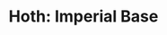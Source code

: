 ---
mission_id: imphoth
editorsChoice:
title: "Hoth: Imperial Base"
authors: 
    - "Benjamin J Hike"
date:
filename: "imphoth.zip"
description: "For some time now, we have been tracking Smuggler AND Imperial craft going in and out of the recently abandoned planet Hoth. These are mostly freighters and stock-light cruisers. We suspect a weapons trade between these two. We've supplied you with a older Imperial clearence code, and a cargo of energy packs, to pass yourself off as a smuggler. They won't be fooled for long, so MOVE it once you land."
cover: 
levelReplaced:	SECBASE
difficulty: no
bm:	no
fme: no
wax: no
three_do: no
voc: no
gmd: no
vue: no
lfd: no
base: "New level from scratch" 
editors: "Unknown"

---